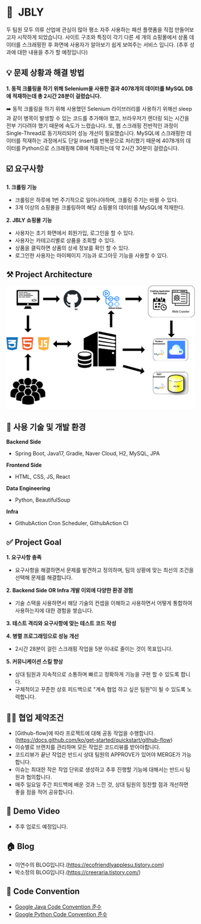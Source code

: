 # 👕  JBLY

두 팀원 모두 의류 산업에 관심이 많아 평소 자주 사용하는 패션 플랫폼을 직접 만들어보고자 시작하게 되었습니다. 사이트 구조와 특징이 각기 다른 세 개의 쇼핑몰에서 상품 데이터를 스크래핑한 후 화면에 사용자가 알아보기 쉽게 보여주는 서비스 입니다. 
(추후 성과에 대한 내용을 추가 할 예정입니다)

## 💡 문제 상황과 해결 방법
**1. 동적 크롤링을 하기 위해 Selenium을 사용한 결과 4078개의 데이터를 MySQL DB에 적재하는데 총 2시간 28분이 걸렸습니다.**

➡️ 동적 크롤링을 하기 위해 사용했던 Selenium 라이브러리를 사용하기 위해선 sleep과 같이 병목이 발생할 수 있는 코드를 추가해야 했고, 브라우저가 렌더링 되는 시간을 전부 기다려야 했기 때문에 속도가 느렸습니다. 또, 웹 스크래핑 전반적인 과정이 Single-Thread로 동기처리되어 성능 개선이 필요했습니다. MySQL에 스크래핑한 데이터를 적재하는 과정에서도 단일 insert를 반복문으로 처리했기 때문에 4078개의 데이터를 Python으로 스크래핑해 DB에 적재하는데 약 2시간 30분이 걸렸습니다.

## ☑️ 요구사항
**1. 크롤링 기능**
  - 크롤링은 하루에 1번 주기적으로 일어나야하며, 크롤링 주기는 바뀔 수 있다.
  - 3개 이상의 쇼핑몰을 크롤링하여 해당 쇼핑몰의 데이터를 MySQL에 적재한다.

**2. JBLY 쇼핑몰 기능**
  - 사용자는 초기 화면에서 회원가입, 로그인을 할 수 있다.
  - 사용자는 카테고리별로 상품을 조회할 수 있다.
  - 상품을 클릭하면 상품의 상세 정보를 확인 할 수 있다.
  - 로그인한 사용자는 마이페이지 기능과 로그아웃 기능을 사용할 수 있다.

## ⚒️ Project Architecture
![Project_Architecture](image/ProjectArch.png)

## 📖 사용 기술 및 개발 환경
**Backend Side**
- Spring Boot, Java17, Gradle, Naver Cloud, H2, MySQL, JPA

**Frontend Side**
- HTML, CSS, JS, React

**Data Engineering**
- Python, BeautifulSoup

**Infra**
- GithubAction Cron Scheduler, GithubAction CI

## ✅ Project Goal
**1. 요구사항 충족**

- 요구사항을 해결하면서 문제를 발견하고 정의하며, 팀의 상황에 맞는 최선의 조건을 선택해 문제를 해결합니다.
  
**2. Backend Side OR Infra 개발 이외에 다양한 환경 경험**

- 기술 스택을 사용하면서 해당 기술의 컨셉을 이해하고 사용하면서 어떻게 통합하여 사용하는지에 대한 경험을 쌓습니다.

**3. 테스트 격리와 요구사항에 맞는 테스트 코드 작성**

**4. 병렬 프로그래밍으로 성능 개선**

  - 2시간 28분이 걸린 스크래핑 작업을 5분 이내로 줄이는 것이 목표입니다.
  
**5. 커뮤니케이션 스킬 향상**

  - 상대 팀원과 지속적으로 소통하며 빠르고 정확하게 기능을 구현 할 수 있도록 합니다.
  - 구체적이고 꾸준한 상호 피드백으로 "계속 협업 하고 싶은 팀원"이 될 수 있도록 노력합니다.

## ✍🏻 협업 제약조건
- [Github-flow]에 따라 프로젝트에 대해 공동 작업을 수행합니다.(https://docs.github.com/ko/get-started/quickstart/github-flow)
- 이슈별로 브랜치를 관리하며 모든 작업은 코드리뷰를 받아야합니다.  
- 코드리뷰가 끝난 작업은 반드시 상대 팀원의 APPROVE가 있어야 MERGE가 가능합니다.
- 이슈는 최대한 작은 작업 단위로 생성하고 추후 진행할 기능에 대해서는 반드시 팀원과 협의합니다.
- 매주 일요일 주간 피드백에 배운 것과 느낀 것, 상대 팀원의 칭찬할 점과 개선하면 좋을 점을 적어 공유합니다. 

## 🎥 Demo Video
- 추후 업로드 예정입니다.

## 🏠 Blog
- 이연수의 BLOG입니다.(https://ecofriendlyapplesu.tistory.com)
- 박소정의 BLOG입니다.(https://creeraria.tistory.com/)

## 👀 Code Convention
- [Google Java Code Convention 준수](https://google.github.io/styleguide/javaguide.html)
- [Google Python Code Convention 준수](https://google.github.io/styleguide/pyguide.html)
